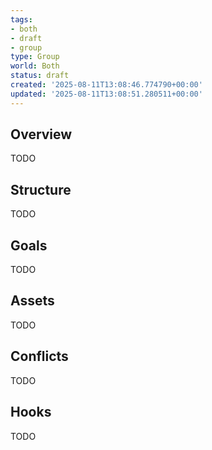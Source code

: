 ```yaml
---
tags:
- both
- draft
- group
type: Group
world: Both
status: draft
created: '2025-08-11T13:08:46.774790+00:00'
updated: '2025-08-11T13:08:51.280511+00:00'
---
```



## Overview

TODO
## Structure

TODO
## Goals

TODO
## Assets

TODO
## Conflicts

TODO
## Hooks

TODO
